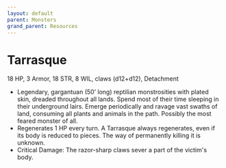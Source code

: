 ```yaml
---
layout: default
parent: Monsters
grand_parent: Resources
---
```


# Tarrasque

18 HP, 3 Armor, 18 STR, 8 WIL, claws (d12+d12), Detachment

- Legendary, gargantuan (50’ long) reptilian monstrosities with plated skin, dreaded throughout all lands. Spend most of their time sleeping in their underground lairs. Emerge periodically and ravage vast swaths of land, consuming all plants and animals in the path. Possibly the most feared monster of all.
- Regenerates 1 HP every turn. A Tarrasque always regenerates, even if its body is reduced to pieces. The way of permanently killing it is unknown.
- Critical Damage: The razor-sharp claws sever a part of the victim's body.
